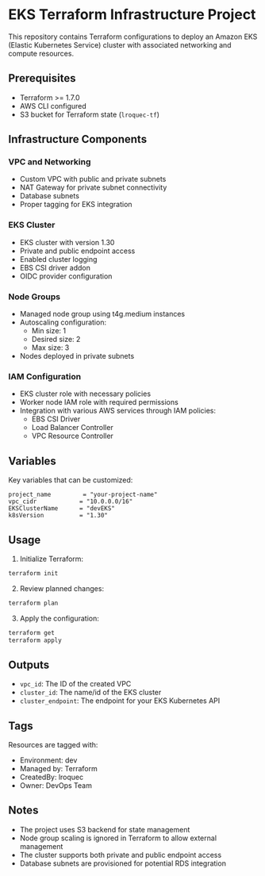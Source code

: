 # EKS Terraform Infrastructure Project

This repository contains Terraform configurations to deploy an Amazon EKS (Elastic Kubernetes Service) cluster with associated networking and compute resources.

## Prerequisites

- Terraform >= 1.7.0
- AWS CLI configured
- S3 bucket for Terraform state (`lroquec-tf`)

## Infrastructure Components

### VPC and Networking
- Custom VPC with public and private subnets
- NAT Gateway for private subnet connectivity
- Database subnets
- Proper tagging for EKS integration

### EKS Cluster
- EKS cluster with version 1.30
- Private and public endpoint access
- Enabled cluster logging
- EBS CSI driver addon
- OIDC provider configuration

### Node Groups
- Managed node group using t4g.medium instances
- Autoscaling configuration:
  - Min size: 1
  - Desired size: 2
  - Max size: 3
- Nodes deployed in private subnets

### IAM Configuration
- EKS cluster role with necessary policies
- Worker node IAM role with required permissions
- Integration with various AWS services through IAM policies:
  - EBS CSI Driver
  - Load Balancer Controller
  - VPC Resource Controller

## Variables

Key variables that can be customized:

```hcl
project_name         = "your-project-name"
vpc_cidr            = "10.0.0.0/16"
EKSClusterName      = "devEKS"
k8sVersion          = "1.30"
```

## Usage

1. Initialize Terraform:
```bash
terraform init
```

2. Review planned changes:
```bash
terraform plan
```

3. Apply the configuration:
```bash
terraform get
terraform apply
```

## Outputs

- `vpc_id`: The ID of the created VPC
- `cluster_id`: The name/id of the EKS cluster
- `cluster_endpoint`: The endpoint for your EKS Kubernetes API

## Tags

Resources are tagged with:
- Environment: dev
- Managed by: Terraform
- CreatedBy: lroquec
- Owner: DevOps Team

## Notes

- The project uses S3 backend for state management
- Node group scaling is ignored in Terraform to allow external management
- The cluster supports both private and public endpoint access
- Database subnets are provisioned for potential RDS integration